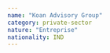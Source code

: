 ```yaml
---
name: "Koan Advisory Group"
category: private-sector
nature: "Entreprise"
nationality: IND
---
```

    